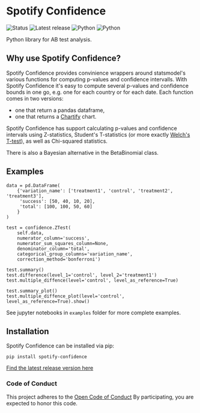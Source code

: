 Spotify Confidence
========

![Status](https://img.shields.io/badge/Status-Beta-blue.svg)
![Latest release](https://img.shields.io/badge/release-2.0.1-green.svg "Latest release: 2.0.1")
![Python](https://img.shields.io/badge/Python-3.6-blue.svg "Python")
![Python](https://img.shields.io/badge/Python-3.7-blue.svg "Python")

Python library for AB test analysis.

Why use Spotify Confidence?
-----------------

Spotify Confidence provides convinience wrappers around statsmodel's various functions for computing p-values and confidence intervalls. 
With Spotify Confidence it's easy to compute several p-values and confidence bounds in one go, e.g. one for each country or for each date. 
Each function comes in two versions: 
 - one that return a pandas dataframe,
 - one that returns a [Chartify](https://github.com/spotify/chartify) chart.

Spotify Confidence has support calculating p-values and confidence intervals using Z-statistics, Student's T-statistics 
(or more exactly [Welch's T-test](https://en.wikipedia.org/wiki/Welch%27s_t-test)), as well as Chi-squared statistics.

There is also a Bayesian alternative in the BetaBinomial class.

Examples
--------
```
data = pd.DataFrame(
    {'variation_name': ['treatment1', 'control', 'treatment2', 'treatment3'],
     'success': [50, 40, 10, 20],
     'total': [100, 100, 50, 60]
    }
)

test = confidence.ZTest(
    self.data,
    numerator_column='success',
    numerator_sum_squares_column=None,
    denominator_column='total',
    categorical_group_columns='variation_name',
    correction_method='bonferroni')
    
test.summary()
test.difference(level_1='control', level_2='treatment1')
test.multiple_diffence(level='control', level_as_reference=True)

test.summary_plot()
test.multiple_diffence_plot(level='control', level_as_reference=True).show()
```

See jupyter notebooks in `examples` folder for more complete examples.

Installation
------------
Spotify Confidence can be installed via pip:

```pip install spotify-confidence```

[Find the latest release version here](https://github.com/spotify/confidence/releases)

### Code of Conduct

This project adheres to the [Open Code of Conduct](https://github.com/spotify/code-of-conduct/blob/master/code-of-conduct.md) By participating, you are expected to honor this code.

